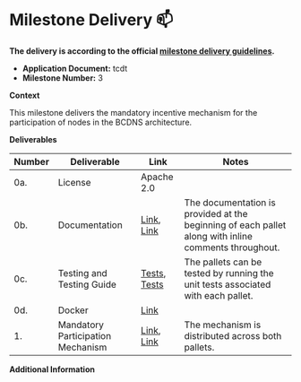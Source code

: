 # Milestone Delivery :mailbox:


**The delivery is according to the official [milestone delivery guidelines](https://github.com/w3f/Grants-Program/blob/master/docs/Support%20Docs/milestone-deliverables-guidelines.md).**  

* **Application Document:** tcdt
* **Milestone Number:** 3

**Context**

This milestone delivers the mandatory incentive mechanism for the participation of nodes in the BCDNS architecture.

**Deliverables**

| Number | Deliverable | Link | Notes |
| ------------- | ------------- | ------------- |------------- |
| 0a. | License | Apache 2.0 | | 
| 0b.  | Documentation | [Link](https://github.com/tcdt-lab/bcdns/blob/milestone_3/polkadot-sdk-solochain-template/pallets/template/src/lib.rs), [Link](https://github.com/tcdt-lab/bcdns/blob/milestone_3/polkadot-sdk-solochain-template/pallets/assetdiscovery/src/lib.rs) | The documentation is provided at the beginning of each pallet along with inline comments throughout. | 
| 0c.  | Testing and Testing Guide | [Tests](https://github.com/tcdt-lab/bcdns/blob/milestone_3/polkadot-sdk-solochain-template/pallets/template/src/tests.rs), [Tests](https://github.com/tcdt-lab/bcdns/blob/milestone_3/polkadot-sdk-solochain-template/pallets/assetdiscovery/src/tests.rs)  | The pallets can be tested by running the unit tests associated with each pallet. | 
| 0d.  | Docker  | [Link](https://github.com/tcdt-lab/bcdns/blob/milestone_3/polkadot-sdk-solochain-template/Dockerfile) | | 
| 1.  | Mandatory Participation Mechanism | [Link](https://github.com/tcdt-lab/bcdns/blob/milestone_3/polkadot-sdk-solochain-template/pallets/template/src/lib.rs), [Link](https://github.com/tcdt-lab/bcdns/blob/milestone_3/polkadot-sdk-solochain-template/pallets/assetdiscovery/src/lib.rs) | The mechanism is distributed across both pallets. | 

**Additional Information**
